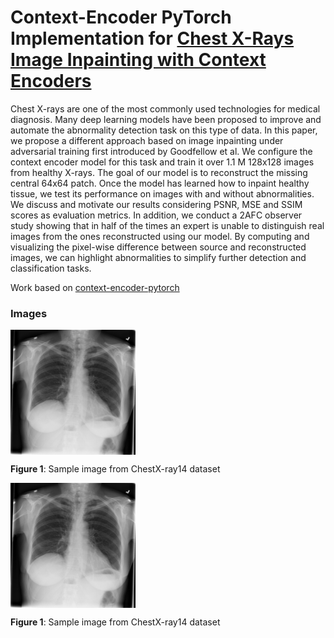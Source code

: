 # Context-Encoder PyTorch Implementation for [Chest X-Rays Image Inpainting with Context Encoders](https://arxiv.org/abs/1812.00964)

Chest X-rays are one of the most commonly used technologies for medical diagnosis. Many deep learning models have been proposed to improve and automate the abnormality detection task on this type of data. In this paper, we propose a different approach based on image inpainting under adversarial training first introduced by Goodfellow et al. We configure the context encoder model for this task and train it over 1.1 M 128x128 images from healthy X-rays. The goal of our model is to reconstruct the missing central 64x64 patch. Once the model has learned how to inpaint healthy tissue, we test its performance on images with and without abnormalities. We discuss and motivate our results considering PSNR, MSE and SSIM scores as evaluation metrics. In addition, we conduct a 2AFC observer study showing that in half of the times an expert is unable to distinguish real images from the ones reconstructed using our model. By computing and visualizing the pixel-wise difference between source and reconstructed images, we can highlight abnormalities to simplify further detection and classification tasks.

Work based on [context-encoder-pytorch](https://github.com/BoyuanJiang/context_encoder_pytorch)

### Images

<img src="./images/example.png" width="200" align="middle">

__Figure 1__: Sample image from ChestX-ray14 dataset


<img src="./images/example.png" width="200" align="middle">

__Figure 1__: Sample image from ChestX-ray14 dataset






